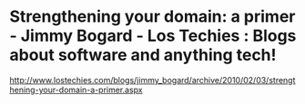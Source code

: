 <!--
id: 486205832
link: http://kevinisom.info/post/486205832/strengthening-your-domain-a-primer-jimmy-bogard
slug: strengthening-your-domain-a-primer-jimmy-bogard
date: Wed Mar 31 2010 20:43:21 GMT+1300 (NZDT)
raw: {"blog_name":"kevinisom","id":486205832,"post_url":"http://kevinisom.info/post/486205832/strengthening-your-domain-a-primer-jimmy-bogard","slug":"strengthening-your-domain-a-primer-jimmy-bogard","type":"link","date":"2010-03-31 07:43:21 GMT","timestamp":1270021401,"state":"published","format":"html","reblog_key":"Sb2KkGVU","tags":[],"short_url":"http://tmblr.co/Zw68YyS_kc8","highlighted":[],"feed_item":"http://www.lostechies.com/blogs/jimmy_bogard/archive/2010/02/03/strengthening-your-domain-a-primer.aspx","from_feed_id":"650234","note_count":0,"title":"Strengthening your domain: a primer - Jimmy Bogard - Los Techies : Blogs about software and anything tech!","url":"http://www.lostechies.com/blogs/jimmy_bogard/archive/2010/02/03/strengthening-your-domain-a-primer.aspx","description":""}
publish: 2010-03-031
tags: 
title: Strengthening your domain: a primer - Jimmy Bogard - Los Techies : Blogs about software and anything tech!
-->


Strengthening your domain: a primer - Jimmy Bogard - Los Techies : Blogs about software and anything tech!
==========================================================================================================

<http://www.lostechies.com/blogs/jimmy_bogard/archive/2010/02/03/strengthening-your-domain-a-primer.aspx>

